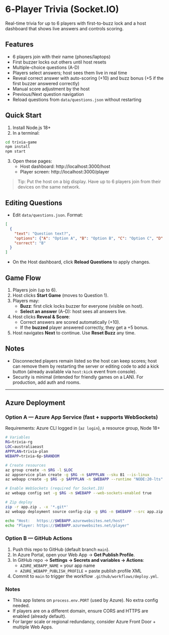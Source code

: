 # 6‑Player Trivia (Socket.IO)
Real-time trivia for up to 6 players with first-to-buzz lock and a host dashboard that shows live answers and controls scoring.

## Features
- 6 players join with their name (phones/laptops)
- First buzzer locks out others until host resets
- Multiple-choice questions (A-D)
- Players select answers; host sees them live in real time
- Reveal correct answer with auto-scoring (+10) and buzz bonus (+5 if the first buzzer answered correctly)
- Manual score adjustment by the host
- Previous/Next question navigation
- Reload questions from `data/questions.json` without restarting

## Quick Start
1. Install Node.js 18+
2. In a terminal:
```bash
cd trivia-game
npm install
npm start
```
3. Open these pages:
   - Host dashboard: http://localhost:3000/host
   - Player screen:  http://localhost:3000/player

> Tip: Put the host on a big display. Have up to 6 players join from their devices on the same network.

## Editing Questions
- Edit `data/questions.json`. Format:
```json
[
  {
    "text": "Question text?",
    "options": {"A": "Option A", "B": "Option B", "C": "Option C", "D": "Option D"},
    "correct": "B"
  }
]
```
- On the Host dashboard, click **Reload Questions** to apply changes.

## Game Flow
1. Players join (up to 6).
2. Host clicks **Start Game** (moves to Question 1).
3. Players may:
   - **Buzz**: first click locks buzzer for everyone (visible on host).
   - **Select an answer** (A–D): host sees all answers live.
4. Host clicks **Reveal & Score**:
   - Correct answers are scored automatically (+10).
   - If the **buzzed** player answered correctly, they get a +5 bonus.
5. Host navigates **Next** to continue. Use **Reset Buzz** any time.

## Notes
- Disconnected players remain listed so the host can keep scores; host can remove them by restarting the server or editing code to add a kick button (already available via `host:kick` event from console).
- Security is minimal (intended for friendly games on a LAN). For production, add auth and rooms.


---

## Azure Deployment

### Option A — Azure App Service (fast + supports WebSockets)
Requirements: Azure CLI logged in (`az login`), a resource group, Node 18+

```bash
# Variables
RG=trivia-rg
LOC=australiaeast
APPPLAN=trivia-plan
WEBAPP=trivia-6p-$RANDOM

# Create resources
az group create -n $RG -l $LOC
az appservice plan create -g $RG -n $APPPLAN --sku B1 --is-linux
az webapp create -g $RG -p $APPPLAN -n $WEBAPP --runtime "NODE:20-lts"

# Enable WebSockets (required for Socket.IO)
az webapp config set -g $RG -n $WEBAPP --web-sockets-enabled true

# Zip deploy
zip -r app.zip . -x '*.git*'
az webapp deployment source config-zip -g $RG -n $WEBAPP --src app.zip

echo "Host:   https://$WEBAPP.azurewebsites.net/host"
echo "Player: https://$WEBAPP.azurewebsites.net/player"
```

### Option B — GitHub Actions
1. Push this repo to GitHub (default branch `main`).
2. In Azure Portal, open your Web App → **Get Publish Profile**.
3. In GitHub repo → **Settings → Secrets and variables → Actions**:
   - `AZURE_WEBAPP_NAME` = your app name
   - `AZURE_WEBAPP_PUBLISH_PROFILE` = paste publish profile XML
4. Commit to `main` to trigger the workflow `.github/workflows/deploy.yml`.

### Notes
- This app listens on `process.env.PORT` (used by Azure). No extra config needed.
- If players are on a different domain, ensure CORS and HTTPS are enabled (already default).
- For larger scale or regional redundancy, consider Azure Front Door + multiple Web Apps.
